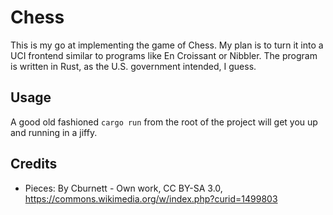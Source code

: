 # Chess

This is my go at implementing the game of Chess. My plan is to turn it into a
UCI frontend similar to programs like En Croissant or Nibbler. The program is
written in Rust, as the U.S. government intended, I guess.

## Usage

A good old fashioned `cargo run` from the root of the project will get you up
and running in a jiffy.

## Credits

- Pieces: By Cburnett - Own work, CC BY-SA 3.0,
  https://commons.wikimedia.org/w/index.php?curid=1499803
